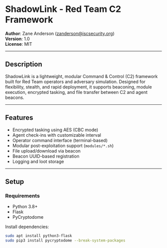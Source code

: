 # ShadowLink - Red Team C2 Framework

**Author**: Zane Anderson (zanderson@iscsecurity.org)  
**Version**: 1.0  
**License**: MIT  

---

## Description

ShadowLink is a lightweight, modular Command & Control (C2) framework built for Red Team operators and adversary simulation. Designed for flexibility, stealth, and rapid deployment, it supports beaconing, module execution, encrypted tasking, and file transfer between C2 and agent beacons.

---

## Features

- Encrypted tasking using AES (CBC mode)
- Agent check-ins with customizable interval
- Operator command interface (terminal-based)
- Modular post-exploitation support (`modules/*.sh`)
- File upload/download via beacon
- Beacon UUID-based registration
- Logging and loot storage

---

## Setup

### Requirements
- Python 3.8+
- Flask
- PyCryptodome

Install dependencies:
```bash
sudo apt install python3-flask
sudo pip3 install pycryptodome --break-system-packages
